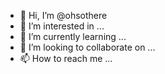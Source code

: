 - 👋 Hi, I’m @ohsothere
- 👀 I’m interested in ...
- 🌱 I’m currently learning ...
- 💞️ I’m looking to collaborate on ...
- 📫 How to reach me ...

<!---
ohsothere/ohsothere is a ✨ special ✨ repository because its `README.md` (this file) appears on your GitHub profile.
You can click the Preview link to take a look at your changes.
--->
